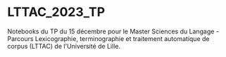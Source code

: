 # LTTAC_2023_TP
 Notebooks du TP du 15 décembre pour le Master Sciences du Langage - Parcours Lexicographie, terminographie et traitement automatique de corpus (LTTAC) de l'Université de Lille.
